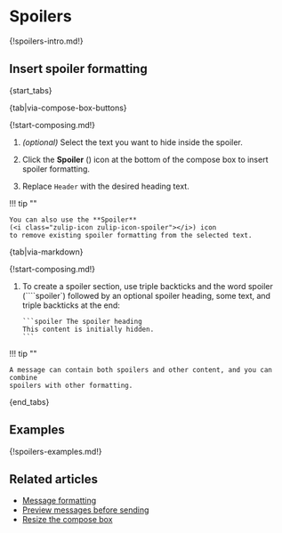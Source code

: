 # Spoilers

{!spoilers-intro.md!}

## Insert spoiler formatting

{start_tabs}

{tab|via-compose-box-buttons}

{!start-composing.md!}

1. _(optional)_ Select the text you want to hide inside the spoiler.

1. Click the **Spoiler** (<i class="zulip-icon zulip-icon-spoiler"></i>)
   icon at the bottom of the compose box to insert spoiler formatting.

1. Replace `Header` with the desired heading text.

!!! tip ""

    You can also use the **Spoiler**
    (<i class="zulip-icon zulip-icon-spoiler"></i>) icon
    to remove existing spoiler formatting from the selected text.

{tab|via-markdown}

{!start-composing.md!}

1.  To create a spoiler section, use triple backticks and the word spoiler
    (````spoiler`) followed by an optional spoiler heading, some text, and triple
    backticks at the end:

        ```spoiler The spoiler heading
        This content is initially hidden.
        ```

!!! tip ""

    A message can contain both spoilers and other content, and you can combine
    spoilers with other formatting.

{end_tabs}

## Examples

{!spoilers-examples.md!}

## Related articles

* [Message formatting](/help/format-your-message-using-markdown)
* [Preview messages before sending](/help/preview-your-message-before-sending)
* [Resize the compose box](/help/resize-the-compose-box)
